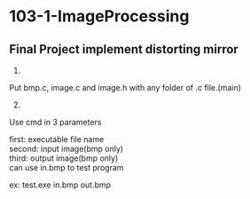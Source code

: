 <h1>103-1-ImageProcessing</h1>
<h2>Final Project implement distorting mirror</h2>

1.
Put bmp.c, image.c and image.h with any folder of .c file.(main)

2.
Use cmd in 3 parameters

first: executable file name</br>
second: input image(bmp only)</br>
third: output image(bmp only)</br>
can use in.bmp to test program</br>

ex: 
test.exe in.bmp out.bmp
